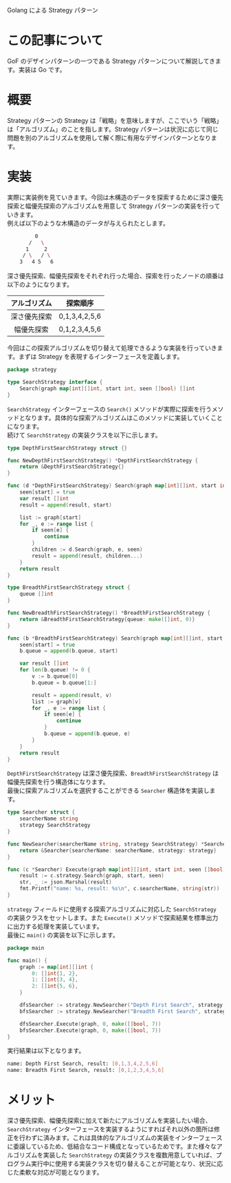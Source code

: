 Golang による Strategy パターン

# この記事について
GoF のデザインパターンの一つである Strategy パターンについて解説してきます。実装は Go です。

# 概要
Strategy パターンの Strategy は「戦略」を意味しますが、ここでいう「戦略」は「アルゴリズム」のことを指します。Strategy パターンは状況に応じて同じ問題を別のアルゴリズムを使用して解く際に有用なデザインパターンとなります。

# 実装
実際に実装例を見ていきます。今回は木構造のデータを探索するために深さ優先探索と幅優先探索のアルゴリズムを用意して Strategy パターンの実装を行っていきます。<br>
例えば以下のような木構造のデータが与えられたとします。
```sh
         0
       /   \
      1     2
     / \   / \
    3   4 5   6
```
深さ優先探索、幅優先探索をそれぞれ行った場合、探索を行ったノードの順番は以下のようになります。

|  アルゴリズム  |  探索順序  |
|:--:|:--:|
|  深さ優先探索  |  0,1,3,4,2,5,6  |
|  幅優先探索  |  0,1,2,3,4,5,6  |

今回はこの探索アルゴリズムを切り替えて処理できるような実装を行っていきます。まずは Strategy を表現するインターフェースを定義します。

```go
package strategy

type SearchStrategy interface {
	Search(graph map[int][]int, start int, seen []bool) []int
}
```
`SearchStrategy` インターフェースの `Search()` メソッドが実際に探索を行うメソッドとなります。具体的な探索アルゴリズムはこのメソッドに実装していくことになります。<br>
続けて `SearchStrategy` の実装クラスを以下に示します。
```go
type DepthFirstSearchStrategy struct {}

func NewDepthFirstSearchStrategy() *DepthFirstSearchStrategy {
	return &DepthFirstSearchStrategy{}
}

func (d *DepthFirstSearchStrategy) Search(graph map[int][]int, start int, seen []bool) []int {
	seen[start] = true
	var result []int
	result = append(result, start)

	list := graph[start]
	for _, e := range list {
		if seen[e] {
			continue
		}
		children := d.Search(graph, e, seen)
		result = append(result, children...)
	}
	return result
}

type BreadthFirstSearchStrategy struct {
	queue []int
}

func NewBreadthFirstSearchStrategy() *BreadthFirstSearchStrategy {
	return &BreadthFirstSearchStrategy{queue: make([]int, 0)}
}

func (b *BreadthFirstSearchStrategy) Search(graph map[int][]int, start int, seen []bool) []int {
	seen[start] = true
	b.queue = append(b.queue, start)

	var result []int
	for len(b.queue) != 0 {
		v := b.queue[0]
		b.queue = b.queue[1:]

		result = append(result, v)
		list := graph[v]
		for _, e := range list {
			if seen[e] {
				continue
			}
			b.queue = append(b.queue, e)
		}
	}
	return result
}
```
`DepthFirstSearchStrategy` は深さ優先探索、`BreadthFirstSearchStrategy` は幅優先探索を行う構造体になります。<br>
最後に探索アルゴリズムを選択することができる `Searcher` 構造体を実装します。
```go
type Searcher struct {
	searcherName string
	strategy SearchStrategy
}

func NewSearcher(searcherName string, strategy SearchStrategy) *Searcher {
	return &Searcher{searcherName: searcherName, strategy: strategy}
}

func (c *Searcher) Execute(graph map[int][]int, start int, seen []bool) {
	result := c.strategy.Search(graph, start, seen)
	str, _ := json.Marshal(result)
	fmt.Printf("name: %s, result: %s\n", c.searcherName, string(str))
}
```
`strategy` フィールドに使用する探索アルゴリズムに対応した `SearchStrategy` の実装クラスをセットします。また `Execute()` メソッドで探索結果を標準出力に出力する処理を実装しています。<br>
最後に `main()` の実装を以下に示します。

```go
package main

func main() {
	graph := map[int][]int {
		0: []int{1, 2},
		1: []int{3, 4},
		2: []int{5, 6},
	}

	dfsSearcher := strategy.NewSearcher("Depth First Search", strategy.NewDepthFirstSearchStrategy())
	bfsSearcher := strategy.NewSearcher("Breadth First Search", strategy.NewBreadthFirstSearchStrategy())

	dfsSearcher.Execute(graph, 0, make([]bool, 7))
	bfsSearcher.Execute(graph, 0, make([]bool, 7))
}
```
実行結果は以下となります。
```sh
name: Depth First Search, result: [0,1,3,4,2,5,6]
name: Breadth First Search, result: [0,1,2,3,4,5,6]
```

# メリット
深さ優先探索、幅優先探索に加えて新たにアルゴリズムを実装したい場合、`SearchStrategy` インターフェースを実装するようにすればそれ以外の箇所は修正を行わずに済みます。これは具体的なアルゴリズムの実装をインターフェースに委譲しているため、低結合なコード構成となっているためです。また様々なアルゴリズムを実装した `SearchStrategy` の実装クラスを複数用意していれば、プログラム実行中に使用する実装クラスを切り替えることが可能となり、状況に応じた柔軟な対応が可能となります。